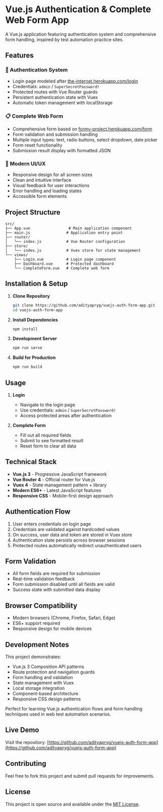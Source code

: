 # Vue.js Authentication & Complete Web Form App

A Vue.js application featuring authentication system and comprehensive form handling, inspired by test automation practice sites.

## Features

### 🔐 Authentication System
- Login page modeled after [the-internet.herokuapp.com/login](https://the-internet.herokuapp.com/login)
- Credentials: `admin` / `SuperSecretPassword!`
- Protected routes with Vue Router guards
- Persistent authentication state with Vuex
- Automatic token management with localStorage

### 📋 Complete Web Form
- Comprehensive form based on [formy-project.herokuapp.com/form](https://formy-project.herokuapp.com/form)
- Form validation and submission handling
- Multiple input types: text, radio buttons, select dropdown, date picker
- Form reset functionality
- Submission result display with formatted JSON

### 🎨 Modern UI/UX
- Responsive design for all screen sizes
- Clean and intuitive interface
- Visual feedback for user interactions
- Error handling and loading states
- Accessible form elements

## Project Structure

```
src/
├── App.vue                 # Main application component
├── main.js                # Application entry point
├── router/
│   └── index.js           # Vue Router configuration
├── store/
│   └── index.js           # Vuex store for state management
└── views/
    ├── Login.vue          # Login page component
    ├── Dashboard.vue      # Protected dashboard
    └── CompleteForm.vue   # Complete web form
```

## Installation & Setup

1. **Clone Repository**
   ```bash
   git clone https://github.com/adityapryg/vuejs-auth-form-app.git
   cd vuejs-auth-form-app
   ```

2. **Install Dependencies**
   ```bash
   npm install
   ```

3. **Development Server**
   ```bash
   npm run serve
   ```

4. **Build for Production**
   ```bash
   npm run build
   ```

## Usage

1. **Login**
   - Navigate to the login page
   - Use credentials: `admin` / `SuperSecretPassword!`
   - Access protected areas after authentication

2. **Complete Form**
   - Fill out all required fields
   - Submit to see formatted result
   - Reset form to clear all data

## Technical Stack

- **Vue.js 3** - Progressive JavaScript framework
- **Vue Router 4** - Official router for Vue.js
- **Vuex 4** - State management pattern + library
- **Modern ES6+** - Latest JavaScript features
- **Responsive CSS** - Mobile-first design approach

## Authentication Flow

1. User enters credentials on login page
2. Credentials are validated against hardcoded values
3. On success, user data and token are stored in Vuex store
4. Authentication state persists across browser sessions
5. Protected routes automatically redirect unauthenticated users

## Form Validation

- All form fields are required for submission
- Real-time validation feedback
- Form submission disabled until all fields are valid
- Success state with submitted data display

## Browser Compatibility

- Modern browsers (Chrome, Firefox, Safari, Edge)
- ES6+ support required
- Responsive design for mobile devices

## Development Notes

This project demonstrates:
- Vue.js 3 Composition API patterns
- Route protection and navigation guards  
- Form handling and validation
- State management with Vuex
- Local storage integration
- Component-based architecture
- Responsive CSS design patterns

Perfect for learning Vue.js authentication flows and form handling techniques used in web test automation scenarios.

## Live Demo

Visit the repository: [https://github.com/adityapryg/vuejs-auth-form-app](https://github.com/adityapryg/vuejs-auth-form-app)

## Contributing

Feel free to fork this project and submit pull requests for improvements.

## License

This project is open source and available under the [MIT License](LICENSE).